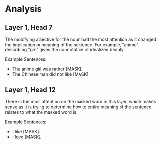 # Analysis

## Layer 1, Head 7

The modifying adjective for the noun had the most attention as it changed the implication or meaning of the sentence. For example, "anime" describing "girl" gives the connotation of idealized beauty.

Example Sentences:
- The anime girl was rather [MASK].
- The Chinese man did not like [MASK].

## Layer 1, Head 12

There is the most attention on the masked word in this layer, which makes sense as it is trying to determine how to entire meaning of the sentence relates to what the masked word is.

Example Sentences:
- I like [MASK].
- I love [MASK].

